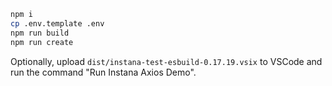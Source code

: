 ```sh
npm i
cp .env.template .env
npm run build
npm run create
```

Optionally, upload `dist/instana-test-esbuild-0.17.19.vsix` to VSCode and run the command "Run Instana Axios Demo".